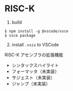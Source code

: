 # RISC-K

1. build

```
$ npm install -g @vscode/vsce
$ vsce package
```

2. install `.vsix` to VSCode

RISC-K アセンブラの拡張機能

- シンタックスハイライト
- フォーマッタ（未実装）
- サジェスト（未実装）
- ジャンプ（未実装）

